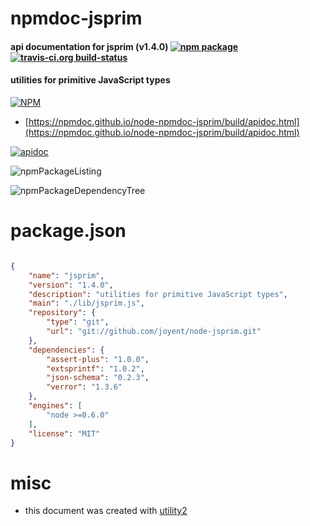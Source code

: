 # npmdoc-jsprim

#### api documentation for  jsprim (v1.4.0)  [![npm package](https://img.shields.io/npm/v/npmdoc-jsprim.svg?style=flat-square)](https://www.npmjs.org/package/npmdoc-jsprim) [![travis-ci.org build-status](https://api.travis-ci.org/npmdoc/node-npmdoc-jsprim.svg)](https://travis-ci.org/npmdoc/node-npmdoc-jsprim)

#### utilities for primitive JavaScript types

[![NPM](https://nodei.co/npm/jsprim.png?downloads=true&downloadRank=true&stars=true)](https://www.npmjs.com/package/jsprim)

- [https://npmdoc.github.io/node-npmdoc-jsprim/build/apidoc.html](https://npmdoc.github.io/node-npmdoc-jsprim/build/apidoc.html)

[![apidoc](https://npmdoc.github.io/node-npmdoc-jsprim/build/screenCapture.buildCi.browser.%252Ftmp%252Fbuild%252Fapidoc.html.png)](https://npmdoc.github.io/node-npmdoc-jsprim/build/apidoc.html)

![npmPackageListing](https://npmdoc.github.io/node-npmdoc-jsprim/build/screenCapture.npmPackageListing.svg)

![npmPackageDependencyTree](https://npmdoc.github.io/node-npmdoc-jsprim/build/screenCapture.npmPackageDependencyTree.svg)



# package.json

```json

{
    "name": "jsprim",
    "version": "1.4.0",
    "description": "utilities for primitive JavaScript types",
    "main": "./lib/jsprim.js",
    "repository": {
        "type": "git",
        "url": "git://github.com/joyent/node-jsprim.git"
    },
    "dependencies": {
        "assert-plus": "1.0.0",
        "extsprintf": "1.0.2",
        "json-schema": "0.2.3",
        "verror": "1.3.6"
    },
    "engines": [
        "node >=0.6.0"
    ],
    "license": "MIT"
}
```



# misc
- this document was created with [utility2](https://github.com/kaizhu256/node-utility2)
